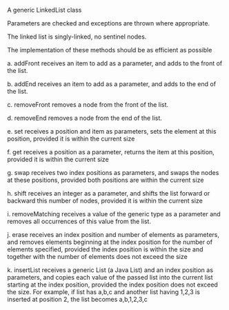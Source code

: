    A generic LinkedList class

   Parameters are checked and exceptions are thrown where 
   appropriate.

   The linked list is singly-linked, no sentinel nodes. 

   The implementation of these methods should be as efficient as possible

   a.  addFront
        receives an item to add as a parameter, and adds to the front of the list.

   b.  addEnd
        receives an item to add as a parameter, and adds to the end of the list.

   c.  removeFront
        removes a node from the front of the list.

   d.  removeEnd
        removes a node from the end of the list.

   e.  set
        receives a position and item as parameters, sets the element at this
        position, provided it is within the current size

   f.  get
        receives a position as a parameter, returns the item at this position,
        provided it is within the current size

   g.  swap
        receives two index positions as parameters, and swaps the nodes at
        these positions, provided both positions are within the current size

   h.  shift
        receives an integer as a parameter, and shifts the list forward or
        backward this number of nodes, provided it is within the current size
        
   i.  removeMatching
        receives a value of the generic type as a parameter and removes all
        occurrences of this value from the list.

   j.  erase 
        receives an index position and number of elements as parameters, and
        removes elements beginning at the index position for the number of 
        elements specified, provided the index position is within the size
        and together with the number of elements does not exceed the size

   k.  insertList
        receives a generic List (a Java List) and an index position as parameters, 
        and copies each value of the passed list into the current list starting
        at the index position, provided the index position does not exceed the size.
        For example, if list has a,b,c and another list having 1,2,3 is inserted at
        position 2, the list becomes a,b,1,2,3,c
